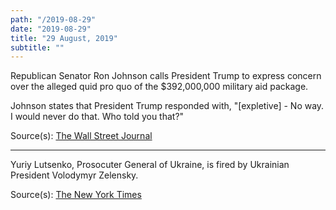 ```yaml
---
path: "/2019-08-29"
date: "2019-08-29"
title: "29 August, 2019"
subtitle: ""
---
```


Republican Senator Ron Johnson calls President Trump to express concern over the alleged quid pro quo of the $392,000,000 military aid package.

Johnson states that President Trump responded with, "[expletive] - No way. I would never do that. Who told you that?"

<span class="sources">
Source(s): <a href="https://www.wsj.com/articles/trump-administration-used-potential-meeting-to-pressure-ukraine-on-biden-texts-indicate-11570205661" target="_blank" rel="noopener noreferrer">The Wall Street Journal</a>
</span>

---

Yuriy Lutsenko, Prosocuter General of Ukraine, is fired by Ukrainian President Volodymyr Zelensky.

<span class="sources">
Source(s): <a href="https://www.nytimes.com/2019/10/05/world/europe/ukraine-prosecutor-trump.html" target="_blank" rel="noopener noreferrer">The New York Times</a>
</span>
